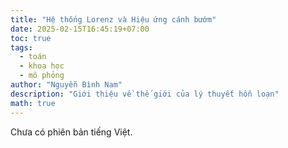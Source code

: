 ```yaml
---
title: "Hệ thống Lorenz và Hiệu ứng cánh bướm"
date: 2025-02-15T16:45:19+07:00
toc: true
tags:
  - toán
  - khoa học
  - mô phỏng
author: "Nguyễn Bình Nam"
description: "Giới thiệu về thế giới của lý thuyết hỗn loạn"
math: true
---
```


Chưa có phiên bản tiếng Việt.
